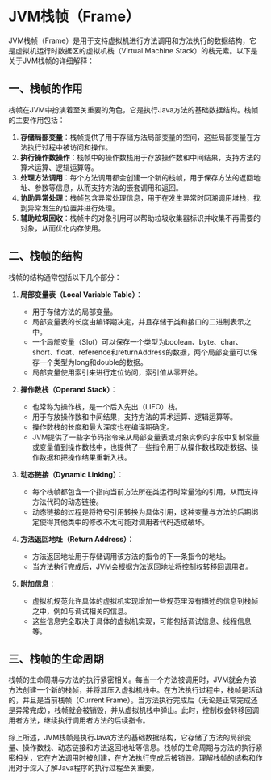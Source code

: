 # JVM栈帧（Frame）

JVM栈帧（Frame）是用于支持虚拟机进行方法调用和方法执行的数据结构，它是虚拟机运行时数据区的虚拟机栈（Virtual Machine Stack）的栈元素。以下是关于JVM栈帧的详细解释：

## 一、栈帧的作用

栈帧在JVM中扮演着至关重要的角色，它是执行Java方法的基础数据结构。栈帧的主要作用包括：

1. **存储局部变量**：栈帧提供了用于存储方法局部变量的空间，这些局部变量在方法执行过程中被访问和操作。
2. **执行操作数操作**：栈帧中的操作数栈用于存放操作数和中间结果，支持方法的算术运算、逻辑运算等。
3. **处理方法调用**：每个方法调用都会创建一个新的栈帧，用于保存方法的返回地址、参数等信息，从而支持方法的嵌套调用和返回。
4. **协助异常处理**：栈帧包含异常处理信息，用于在发生异常时回溯调用堆栈，找到异常发生的位置并进行处理。
5. **辅助垃圾回收**：栈帧中的对象引用可以帮助垃圾收集器标识并收集不再需要的对象，从而优化内存使用。

## 二、栈帧的结构

栈帧的结构通常包括以下几个部分：

1. **局部变量表（Local Variable Table）**：

   * 用于存储方法的局部变量。
   * 局部变量表的长度由编译期决定，并且存储于类和接口的二进制表示之中。
   * 一个局部变量（Slot）可以保存一个类型为boolean、byte、char、short、float、reference和returnAddress的数据，两个局部变量可以保存一个类型为long和double的数据。
   * 局部变量使用索引来进行定位访问，索引值从零开始。

2. **操作数栈（Operand Stack）**：

   * 也常称为操作栈，是一个后入先出（LIFO）栈。
   * 用于存放操作数和中间结果，支持方法的算术运算、逻辑运算等。
   * 操作数栈的长度和最大深度也在编译期确定。
   * JVM提供了一些字节码指令来从局部变量表或对象实例的字段中复制常量或变量值到操作数栈中，也提供了一些指令用于从操作数栈取走数据、操作数据和把操作结果重新入栈。

3. **动态链接（Dynamic Linking）**：

   * 每个栈帧都包含一个指向当前方法所在类运行时常量池的引用，从而支持方法代码的动态链接。
   * 动态链接的过程是将符号引用转换为具体引用，这种变量与方法的后期绑定使得其他类中的修改不太可能对调用者代码造成破坏。

4. **方法返回地址（Return Address）**：

   * 方法返回地址用于存储调用该方法的指令的下一条指令的地址。
   * 当方法执行完成后，JVM会根据方法返回地址将控制权转移回调用者。

5. **附加信息**：

   * 虚拟机规范允许具体的虚拟机实现增加一些规范里没有描述的信息到栈帧之中，例如与调试相关的信息。
   * 这些信息完全取决于具体的虚拟机实现，可能包括调试信息、线程信息等。

## 三、栈帧的生命周期

栈帧的生命周期与方法的执行紧密相关。每当一个方法被调用时，JVM就会为该方法创建一个新的栈帧，并将其压入虚拟机栈中。在方法执行过程中，栈帧是活动的，并且是当前栈帧（Current Frame）。当方法执行完成后（无论是正常完成还是异常完成），栈帧就会被销毁，并从虚拟机栈中弹出。此时，控制权会转移回调用者方法，继续执行调用者方法的后续指令。

综上所述，JVM栈帧是执行Java方法的基础数据结构，它存储了方法的局部变量、操作数栈、动态链接和方法返回地址等信息。栈帧的生命周期与方法的执行紧密相关，它在方法调用时被创建，在方法执行完成后被销毁。理解栈帧的结构和作用对于深入了解Java程序的执行过程至关重要。
